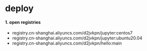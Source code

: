 # deploy

#### 1. open registries
- registry.cn-shanghai.aliyuncs.com/d2jvkpn/jupyter:centos7
- registry.cn-shanghai.aliyuncs.com/d2jvkpn/jupyter:ubuntu20.04
- registry.cn-shanghai.aliyuncs.com/d2jvkpn/hello:main
